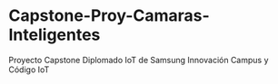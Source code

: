 # Capstone-Proy-Camaras-Inteligentes
Proyecto Capstone Diplomado IoT de Samsung Innovación Campus y Código IoT

